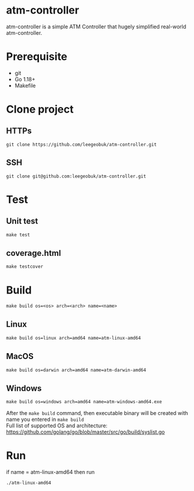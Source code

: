 # atm-controller
atm-controller is a simple ATM Controller that hugely simplified real-world atm-controller.  

# Prerequisite  
- git
- Go 1.18+
- Makefile

# Clone project  
## HTTPs  
```git
git clone https://github.com/leegeobuk/atm-controller.git
```
## SSH
```git
git clone git@github.com:leegeobuk/atm-controller.git
```

# Test
## Unit test
```makefile
make test
```

## coverage.html
```makefile
make testcover
```

# Build
```makefile
make build os=<os> arch=<arch> name=<name>
```
## Linux
```makefile
make build os=linux arch=amd64 name=atm-linux-amd64
```

## MacOS
```makefile
make build os=darwin arch=amd64 name=atm-darwin-amd64
```

## Windows
```makefile
make build os=windows arch=amd64 name=atm-windows-amd64.exe
```

After the ```make build``` command, then executable binary will be created with name you entered in ```make build```  
Full list of supported OS and architecture: https://github.com/golang/go/blob/master/src/go/build/syslist.go

# Run
if name = atm-linux-amd64 then run  
```bash
./atm-linux-amd64
```